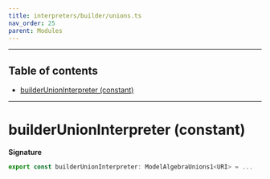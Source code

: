 ```yaml
---
title: interpreters/builder/unions.ts
nav_order: 25
parent: Modules
---
```


---

<h2 class="text-delta">Table of contents</h2>

- [builderUnionInterpreter (constant)](#builderunioninterpreter-constant)

---

# builderUnionInterpreter (constant)

**Signature**

```ts
export const builderUnionInterpreter: ModelAlgebraUnions1<URI> = ...
```
